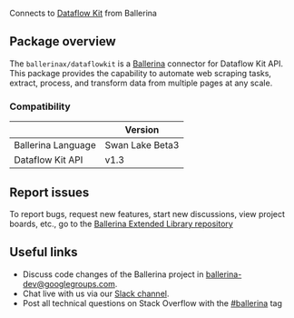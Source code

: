 Connects to [Dataflow Kit](https://dataflowkit.com/doc-api) from Ballerina

## Package overview
The `ballerinax/dataflowkit` is a [Ballerina](https://ballerina.io/) connector for Dataflow Kit API.
This package provides the capability to automate web scraping tasks, extract, process, and transform data from multiple pages at any scale.

### Compatibility
|                    | Version         |
|--------------------|-----------------|
| Ballerina Language | Swan Lake Beta3 | 
| Dataflow Kit API   | v1.3            |

## Report issues
To report bugs, request new features, start new discussions, view project boards, etc., go to the [Ballerina Extended Library repository](https://github.com/ballerina-platform/ballerina-extended-library)

## Useful links
- Discuss code changes of the Ballerina project in [ballerina-dev@googlegroups.com](mailto:ballerina-dev@googlegroups.com).
- Chat live with us via our [Slack channel](https://ballerina.io/community/slack/).
- Post all technical questions on Stack Overflow with the [#ballerina](https://stackoverflow.com/questions/tagged/ballerina) tag